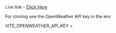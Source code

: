Live link - [Click Here]()

For cloning use the OpenWeather API key in the env

VITE_OPENWEATHER_API_KEY =
